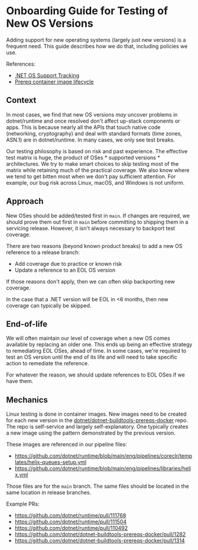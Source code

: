 # Onboarding Guide for Testing of New OS Versions


Adding support for new operating systems (largely just new versions) is a frequent need. This guide describes how we do that, including policies we use.

References:

- [.NET OS Support Tracking](https://github.com/dotnet/core/issues/9638)
- [Prereq container image lifecycle](https://github.com/dotnet/dotnet-buildtools-prereqs-docker/blob/main/lifecycle.md)

## Context

In most cases, we find that new OS versions _may_  uncover problems in dotnet/runtime and once resolved don't affect up-stack components or apps. This is because nearly all the APIs that touch native code (networking, cryptography) and deal with standard formats (time zones, ASN.1) are in dotnet/runtime. In many cases, we only see test breaks.


Our testing philosophy is based on risk and past experience. The effective test matrix is huge, the product of OSes \* supported versions \* architectures.  We try to make smart choices to skip testing most of the matrix while retaining much of the practical coverage. We also know where we tend to get bitten most when we don't pay sufficient attention. For example, our bug risk across Linux, macOS, and Windows is not uniform.

## Approach

New OSes should be added/tested first in `main`. If changes are required, we should prove them out first in `main` before committing to shipping them in a servicing release. However, it isn't always necessary to backport test coverage.

There are two reasons (beyond known product breaks) to add a new OS reference to a release branch:

- Add coverage due to practice or known risk
- Update a reference to an EOL OS version

If those reasons don't apply, then we can often skip backporting new coverage.

In the case that a .NET version will be EOL in <6 months, then new coverage can typically be skipped.

## End-of-life

We will often  maintain our level of coverage when a new OS comes available by replacing an older one. This ends up being an effective strategy to remediating EOL OSes, ahead of time.
In some cases, we're required to test an OS version until the end of its life and will need to take specific action to remediate the reference.

For whatever the reason, we should update references to EOL OSes if we have them.

## Mechanics

Linux testing is done in container images. New images need to be created for each new version in the [dotnet/dotnet-buildtools-prereqs-docker](https://github.com/dotnet/dotnet-buildtools-prereqs-docker) repo. The repo is self-service and largely self-explanatory. One typically creates a new image using the pattern demonstrated by the previous version.


These images are referenced in our pipeline files:

- https://github.com/dotnet/runtime/blob/main/eng/pipelines/coreclr/templates/helix-queues-setup.yml
- https://github.com/dotnet/runtime/blob/main/eng/pipelines/libraries/helix.yml

Those files are for the `main` branch. The same files should be located in the same location in release branches.

Example PRs:

- <https://github.com/dotnet/runtime/pull/111768>
- <https://github.com/dotnet/runtime/pull/111504>
- <https://github.com/dotnet/runtime/pull/110492>
- <https://github.com/dotnet/dotnet-buildtools-prereqs-docker/pull/1282>
- <https://github.com/dotnet/dotnet-buildtools-prereqs-docker/pull/1314>
